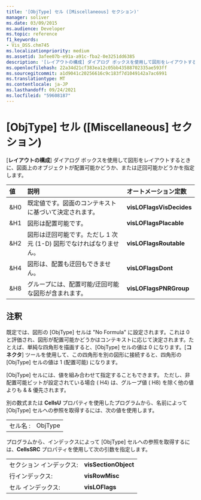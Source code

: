 ```yaml
---
title: '[ObjType] セル ([Miscellaneous] セクション)'
manager: soliver
ms.date: 03/09/2015
ms.audience: Developer
ms.topic: reference
f1_keywords:
- Vis_DSS.chm745
ms.localizationpriority: medium
ms.assetid: 3afee07b-e91a-a91c-fba2-0e3251dd6385
description: '[レイアウトの構成] ダイアログ ボックスを使用して図形をレイアウトするときに、図面上のオブジェクトが配置可能かどうか、または迂回可能かどうかを指定します。'
ms.openlocfilehash: 22a34d21cf383ea12c05bb43588702335ae593ff
ms.sourcegitcommit: a1d9041c20256616c9c183f7d1049142a7ac6991
ms.translationtype: MT
ms.contentlocale: ja-JP
ms.lasthandoff: 09/24/2021
ms.locfileid: "59608187"
---
```

# <a name="objtype-cell-miscellaneous-section"></a>[ObjType] セル ([Miscellaneous] セクション)

[**レイアウトの構成**] ダイアログ ボックスを使用して図形をレイアウトするときに、図面上のオブジェクトが配置可能かどうか、または迂回可能かどうかを指定します。 
  
|**値**|**説明**|**オートメーション定数**|
|:-----|:-----|:-----|
|&amp;H0  <br/> |既定値です。図面のコンテキストに基づいて決定されます。  <br/> |**visLOFlagsVisDecides** <br/> |
|&amp;H1  <br/> |図形は配置可能です。  <br/> |**visLOFlagsPlacable** <br/> |
|&amp;H2  <br/> |図形は迂回可能です。ただし 1 次元 (1-D) 図形でなければなりません。  <br/> |**visLOFlagsRoutable** <br/> |
|&amp;H4  <br/> |図形は、配置も迂回もできません。  <br/> |**visLOFlagsDont** <br/> |
|&amp;H8  <br/> |グループには、配置可能/迂回可能な図形が含まれます。  <br/> |**visLOFlagsPNRGroup** <br/> |
   
## <a name="remarks"></a>注釈

既定では、図形の [ObjType] セルは "No Formula" に設定されます。これは 0 と評価され、図形が配置可能かどうかはコンテキストに応じて決定されます。たとえば、単純な四角形を描画すると、[ObjType] セルの値は 0 になります。[**コネクタ**] ツールを使用して、この四角形を別の図形に接続すると、四角形の [ObjType] セルの値は 1 (配置可能) になります。 
  
[ObjType] セルには、値を組み合わせて指定することもできます。 ただし、非配置可能ビットが設定されている場合 ( H4) は、グループ値 ( H8) を除く他の値よりも &amp; &amp; 優先されます。
  
別の数式または **CellsU** プロパティを使用したプログラムから、名前によって [ObjType] セルへの参照を取得するには、次の値を使用します。 
  
|||
|:-----|:-----|
|セル名 :  <br/> |ObjType  <br/> |
   
プログラムから、インデックスによって [ObjType] セルへの参照を取得するには、**CellsSRC** プロパティを使用して次の引数を指定します。 
  
|||
|:-----|:-----|
|セクション インデックス:  <br/> |**visSectionObject** <br/> |
|行インデックス:  <br/> |**visRowMisc** <br/> |
|セル インデックス:  <br/> |**visLOFlags** <br/> |
   

